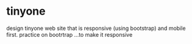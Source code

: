 # tinyone
design tinyone web site that is responsive (using bootstrap) and mobile first. 
practice on bootrtrap ...to make it responsive 
